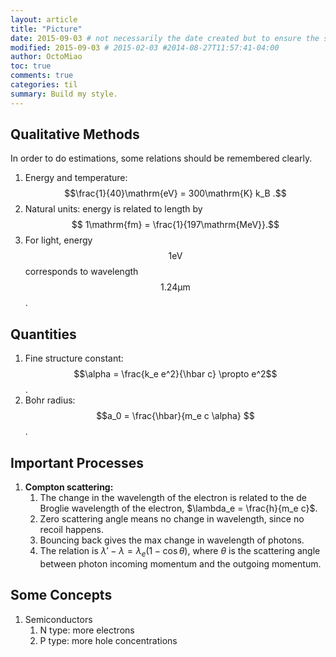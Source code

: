 ```yaml
---
layout: article
title: "Picture"
date: 2015-09-03 # not necessarily the date created but to ensure the sorting of posts
modified: 2015-09-03 # 2015-02-03 #2014-08-27T11:57:41-04:00
author: OctoMiao
toc: true
comments: true
categories: til
summary: Build my style.
---
```



## Qualitative Methods

In order to do estimations, some relations should be remembered clearly.


1. Energy and temperature: $$\frac{1}{40}\mathrm{eV} = 300\mathrm{K} k_B .$$
2. Natural units: energy is related to length by $$ 1\mathrm{fm} = \frac{1}{197\mathrm{MeV}}.$$
3. For light, energy $$1\mathrm{eV}$$ corresponds to wavelength $$1.24\mathrm{\mu m}$$.



## Quantities

1. Fine structure constant: $$\alpha = \frac{k_e e^2}{\hbar c} \propto e^2$$.
2. Bohr radius: $$a_0 = \frac{\hbar}{m_e c \alpha} $$.



## Important Processes

1. **Compton scattering:**
   1. The change in the wavelength of the electron is related to the de Broglie wavelength of the electron, $\lambda_e  = \frac{h}{m_e c}$.
   2. Zero scattering angle means no change in wavelength, since no recoil happens.
   3. Bouncing back gives the max change in wavelength of photons.
   4. The relation is $\lambda'-\lambda = \lambda_e (1 - \cos \theta)$, where $\theta$ is the scattering angle between photon incoming momentum and the outgoing momentum.



## Some Concepts

1. Semiconductors
   1. N type: more electrons
   2. P type: more hole concentrations
